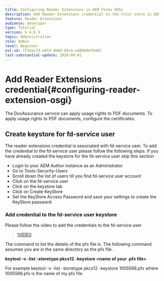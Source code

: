 ```yaml
---
title: Configuring Reader Extensions in AEM Forms OSGi
description: Add Reader Extensions credential to the trust store in AEM Forms OSGi
feature: Reader Extensions
audience: developer
type: Tutorial
version: 6.4,6.5
topic: Administration
role: Admin
level: Beginner
exl-id: 1f16acfd-e8fd-4b0d-85c4-ed860def6d02
last-substantial-update: 2020-08-01
---
```

# Add Reader Extensions credential{#configuring-reader-extension-osgi}

The DocAssurance service can apply usage rights to PDF documents. To apply usage rights to PDF documents, configure the certificates.

## Create keystore for fd-service user

The reader extensions credential is associated with fd-service user. To add the credential to the fd-service user please follow the following steps. If you have already created the keystore for the fd-service user skip this section

* Login to your AEM Author instance as an Administrator
* Go to Tools-Security-Users
* Scroll down the list of users till you find fd-service user account
* Click on the fd-service user
* Click on the keystore tab
* Click on Create KeyStore
* Set the KeyStore Access Password and save your settings to create the KeyStore password

### Add credential to the fd-service user keystore

Please follow the video to add the credentials to the fd-service user

>[!VIDEO](https://video.tv.adobe.com/v/335849?quality=9&learn=on)


The command to list the details of the pfx file is. The following command assumes you are in the same directory as the pfx file .

**keytool -v -list -storetype pkcs12 -keystore <name of your .pfx file>**

For example  keytool -v -list -storetype pkcs12 -keystore 1005566.pfx where 1005566.pfx is the name of my pfx file
